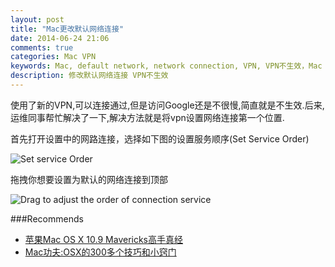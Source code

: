 ```yaml
---
layout: post
title: "Mac更改默认网络连接"
date: 2014-06-24 21:06
comments: true
categories: Mac VPN 
keywords: Mac, default network, network connection, VPN, VPN不生效，Mac VPN不生效
description: 修改默认网络连接 VPN不生效
---
```

使用了新的VPN,可以连接通过,但是访问Google还是不很慢,简直就是不生效.后来,运维同事帮忙解决了一下,解决方法就是将vpn设置网络连接第一个位置.  
<!--more-->

首先打开设置中的网路连接，选择如下图的设置服务顺序(Set Service Order)

![Set service Order](https://asset.droidyue.com/broken_image_2014_first_halft/set_connection_order.png)


拖拽你想要设置为默认的网络连接到顶部

![Drag to adjust the order of connection service](https://asset.droidyue.com/broken_image_2014_first_halft/drag_to_adjust_connection_order.png)

###Recommends
  * <a href="http://www.amazon.cn/gp/product/B00H1OF8ZA/ref=as_li_tf_tl?ie=UTF8&camp=536&creative=3200&creativeASIN=B00H1OF8ZA&linkCode=as2&tag=droidyue-23">苹果Mac OS X 10.9 Mavericks高手真经</a><img src="http://ir-cn.amazon-adsystem.com/e/ir?t=droidyue-23&l=as2&o=28&a=B00H1OF8ZA" width="1" height="1" border="0" alt="" style="border:none !important; margin:0px !important;" />
  * <a href="http://www.amazon.cn/gp/product/B00A11060M/ref=as_li_tf_tl?ie=UTF8&camp=536&creative=3200&creativeASIN=B00A11060M&linkCode=as2&tag=droidyue-23">Mac功夫:OSX的300多个技巧和小窍门</a><img src="http://ir-cn.amazon-adsystem.com/e/ir?t=droidyue-23&l=as2&o=28&a=B00A11060M" width="1" height="1" border="0" alt="" style="border:none !important; margin:0px !important;" />

